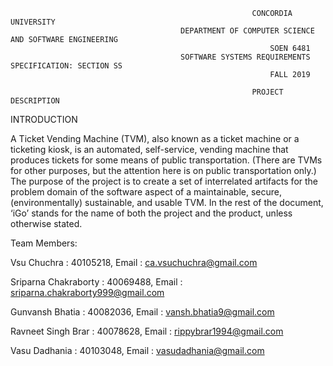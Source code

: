                                                           CONCORDIA UNIVERSITY
                                          DEPARTMENT OF COMPUTER SCIENCE AND SOFTWARE ENGINEERING
                                                              SOEN 6481
                                          SOFTWARE SYSTEMS REQUIREMENTS SPECIFICATION: SECTION SS
                                                              FALL 2019
  
                                                          PROJECT DESCRIPTION
INTRODUCTION

A Ticket Vending Machine (TVM), also known as a ticket machine or a ticketing kiosk,
is an automated, self-service, vending machine that produces tickets for some means of
public transportation. (There are TVMs for other purposes, but the attention here is on
public transportation only.)
The purpose of the project is to create a set of interrelated artifacts for the problem
domain of the software aspect of a maintainable, secure, (environmentally) sustainable,
and usable TVM. In the rest of the document, ‘iGo’ stands for the name of both the
project and the product, unless otherwise stated.

Team Members:

Vsu Chuchra           :  40105218, Email : ca.vsuchuchra@gmail.com

Sriparna Chakraborty  :  40069488, Email : sriparna.chakraborty999@gmail.com

Gunvansh Bhatia       :  40082036, Email : vansh.bhatia9@gmail.com

Ravneet Singh Brar    :  40078628, Email :  rippybrar1994@gmail.com

Vasu Dadhania         :  40103048, Email : vasudadhania@gmail.com



